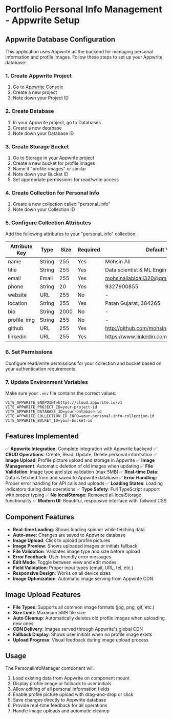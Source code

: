 # Portfolio Personal Info Management - Appwrite Setup

## Appwrite Database Configuration

This application uses Appwrite as the backend for managing personal information and profile images. Follow these steps to set up your Appwrite database:

### 1. Create Appwrite Project
1. Go to [Appwrite Console](https://cloud.appwrite.io)
2. Create a new project
3. Note down your Project ID

### 2. Create Database
1. In your Appwrite project, go to Databases
2. Create a new database
3. Note down your Database ID

### 3. Create Storage Bucket
1. Go to Storage in your Appwrite project
2. Create a new bucket for profile images
3. Name it "profile-images" or similar
4. Note down your Bucket ID
5. Set appropriate permissions for read/write access

### 4. Create Collection for Personal Info
1. Create a new collection called "personal_info"
2. Note down your Collection ID

### 5. Configure Collection Attributes

Add the following attributes to your "personal_info" collection:

| Attribute Key | Type    | Size | Required | Default Value |
|---------------|---------|------|----------|---------------|
| name          | String  | 255  | Yes      | Mohsin Ali    |
| title         | String  | 255  | Yes      | Data scientist & ML Engineer |
| email         | Email   | 255  | Yes      | mohsinaliabidali320@gmail.com |
| phone         | String  | 20   | Yes      | 9327900855    |
| website       | URL     | 255  | No       | -             |
| location      | String  | 255  | Yes      | Patan Gujarat, 384265 |
| bio           | String  | 2000 | No       | -             |
| profile_img   | String  | 255  | No       | -             |
| github        | URL     | 255  | Yes      | http://github.com/mohsinali45213 |
| linkedin      | URL     | 255  | Yes      | https://www.linkedin.com/in/mohsinaliaghariya/ |

### 6. Set Permissions
Configure read/write permissions for your collection and bucket based on your authentication requirements.

### 7. Update Environment Variables
Make sure your `.env` file contains the correct values:

```env
VITE_APPWRITE_ENDPOINT=https://cloud.appwrite.io/v1
VITE_APPWRITE_PROJECT_ID=your-project-id
VITE_APPWRITE_DATABASE_ID=your-database-id
VITE_APPWRITE_COLLECTION_ID_INFO=your-personal-info-collection-id
VITE_APPWRITE_BUCKET_ID=your-bucket-id
```

## Features Implemented

✅ **Appwrite Integration**: Complete integration with Appwrite backend
✅ **CRUD Operations**: Create, Read, Update, Delete personal information
✅ **Image Upload**: Profile picture upload and storage in Appwrite
✅ **Image Management**: Automatic deletion of old images when updating
✅ **File Validation**: Image type and size validation (max 5MB)
✅ **Real-time Data**: Data is fetched from and saved to Appwrite database
✅ **Error Handling**: Proper error handling for API calls and uploads
✅ **Loading States**: Loading indicators during data operations
✅ **Type Safety**: Full TypeScript support with proper typing
✅ **No localStorage**: Removed all localStorage functionality
✅ **Modern UI**: Beautiful, responsive interface with Tailwind CSS

## Component Features

- **Real-time Loading**: Shows loading spinner while fetching data
- **Auto-save**: Changes are saved to Appwrite database
- **Image Upload**: Click to upload profile pictures
- **Image Preview**: Shows uploaded images or initials fallback
- **File Validation**: Validates image type and size before upload
- **Error Feedback**: User-friendly error messages
- **Edit Mode**: Toggle between view and edit modes
- **Field Validation**: Proper input types (email, URL, tel, etc.)
- **Responsive Design**: Works on all device sizes
- **Image Optimization**: Automatic image serving from Appwrite CDN

## Image Upload Features

- **File Types**: Supports all common image formats (jpg, png, gif, etc.)
- **Size Limit**: Maximum 5MB file size
- **Auto Cleanup**: Automatically deletes old profile images when uploading new ones
- **CDN Delivery**: Images served through Appwrite's global CDN
- **Fallback Display**: Shows user initials when no profile image exists
- **Upload Progress**: Visual feedback during image upload process

## Usage

The PersonalInfoManager component will:
1. Load existing data from Appwrite on component mount
2. Display profile image or fallback to user initials
3. Allow editing of all personal information fields
4. Enable profile picture upload with drag-and-drop or click
5. Save changes directly to Appwrite database
6. Provide real-time feedback for all operations
7. Handle image uploads and automatic cleanup
